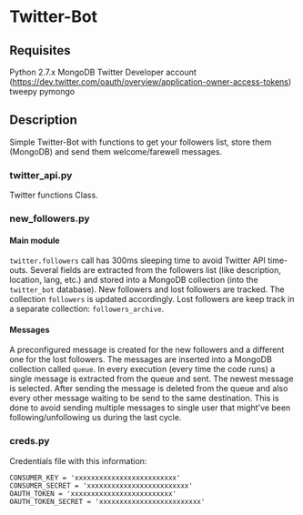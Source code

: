 # Twitter-Bot

## Requisites

Python 2.7.x
MongoDB
Twitter Developer account (https://dev.twitter.com/oauth/overview/application-owner-access-tokens)
tweepy
pymongo

## Description

Simple Twitter-Bot with functions to get your followers list, store them (MongoDB) and send them welcome/farewell messages.

### twitter_api.py

Twitter functions Class.

### new_followers.py

#### Main module

`twitter.followers` call has 300ms sleeping time to avoid Twitter API time-outs. Several fields are extracted from the followers list (like description, location, lang, etc.) and stored into a MongoDB collection (into the `twitter_bot` database). New followers and lost followers are tracked. The collection `followers` is updated accordingly. Lost followers are keep track in a separate collection: `followers_archive`.

#### Messages

A preconfigured message is created for the new followers and a different one for the lost followers. The messages are inserted into a MongoDB collection called `queue`. In every execution (every time the code runs) a single message is extracted from the queue and sent. The newest message is selected. After sending the message is deleted from the queue and also every other message waiting to be send to the same destination. This is done to avoid sending multiple messages to single user that might've been following/unfollowing us during the last cycle.

### creds.py

Credentials file with this information:

```
CONSUMER_KEY = 'xxxxxxxxxxxxxxxxxxxxxxxxx'
CONSUMER_SECRET = 'xxxxxxxxxxxxxxxxxxxxxxxxx'
OAUTH_TOKEN = 'xxxxxxxxxxxxxxxxxxxxxxxxx'
OAUTH_TOKEN_SECRET = 'xxxxxxxxxxxxxxxxxxxxxxxxx'
```

